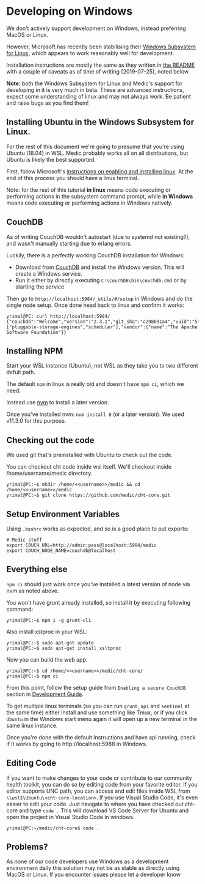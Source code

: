# Developing on Windows

We don't actively support development on Windows, instead preferring MacOS or Linux.

However, Microsoft has recently been stabilising their [Windows Subsystem for Linux](https://docs.microsoft.com/en-us/windows/wsl/about), which appears to work reasonably well for development.

Installation instructions are mostly the same as they written in [the README](https://github.com/medic/medic/blob/master/README.md) with a couple of caveats as of time of writing (2019-07-25), noted below.

**Note**: both the Windows Subsystem for Linux and Medic's support for developing in it is very much in beta. These are advanced instructions, expect some understanding of linux and may not always work. Be patient and raise bugs as you find them!

## Installing Ubuntu in the Windows Subsystem for Linux.

For the rest of this document we're going to presume that you're using Ubuntu (18.04) in WSL. Medic probably works all on all distributions, but Ubuntu is likely the best supported.

First, follow Microsoft's [instructions on enabling and installing linux](https://docs.microsoft.com/en-us/windows/wsl/install-win10). At the end of this process you should have a linux terminal.

Note: for the rest of this tutorial **in linux** means code executing or performing actions in the subsystem command prompt, while **in Windows** means code executing or performing actions in Windows natively.

## CouchDB

As of writing CouchDB wouldn't autostart (due to systemd not existing?), and wasn't manually starting due to erlang errors.

Luckily, there is a perfectly working CouchDB installation for Windows:
 - Download from [CouchDB](https://couchdb.apache.org/#download) and install the Windows version. This will create a Windows service.
 - Run it either by directly executing `C:\CouchDB\bin\couchdb.cmd` or by starting the service

Then go to `http://localhost:5984/_utils/#/setup` in Windows and do the single node setup. Once done head back to linux and confirm it works:

```
yrimal@PC: curl http://localhost:5984/
{"couchdb":"Welcome","version":"2.3.1","git_sha":"c298091a4","uuid":"5f60350abaaa11c0131a5630e83ae979","features":["pluggable-storage-engines","scheduler"],"vendor":{"name":"The Apache Software Foundation"}}
```

## Installing NPM
Start your WSL instance (Ubuntu), not WSL as they take you to two different defult path. 

The default `npm` in linux is really old and doesn't have `npm ci`, which we need.

Instead use [nvm](https://github.com/nvm-sh/nvm) to install a later version.

Once you've installed nvm: `nvm install 8` (or a later version). We used v11.3.0 for this purpose. 

## Checking out the code

We used git that's preinstalled with Ubuntu to check out the code.

You can checkout cht code inside wsl itself. We'll checkout inside /home/username/medic directory. 

```
yrimal@PC:~$ mkdir /home/<<username>>/medic && cd /home/<<username>>/medic
yrimal@PC:~$ git clone https://github.com/medic/cht-core.git
```

## Setup Environment Variables

Using `.bashrc` works as expected, and so is a good place to put exports:

```
# Medic stuff
export COUCH_URL=http://admin:pass@localhost:5984/medic
export COUCH_NODE_NAME=couchdb@localhost
```

## Everything else

`npm ci` should just work once you've installed a latest version of node via nvm as noted above.

You won't have grunt already installed, so install it by executing following command: 

```
yrimal@PC:~$ npm i -g grunt-cli
```

Also install xstproc in your WSL:
```
yrimal@PC:~$ sudo apt-get update
yrimal@PC:~$ sudo apt-get install xsltproc
```

Now you can build the web app. 

```
yrimal@PC:~$ cd /home/<<username>>/medic/cht-core/
yrimal@PC:~$ npm ci
```

From this point, follow the setup guide from `Enabling a secure CouchDB` section in [Development Guide](https://github.com/medic/cht-core/blob/master/DEVELOPMENT.md).


To get multiple linux terminals (so you can run `grunt`, `api` and `sentinel` at the same time) either install and use something like Tmux, or if you click `Ubuntu` in the Windows start menu again it will open up a new terminal in the same linux instance.

Once you're done with the default instructions and have api running, check if it works by going to http://localhost:5988 in Windows.

## Editing Code
If you want to make changes to your code or contribute to our community health toolkit, you can do so by editing code from your favorite editor. If you editor supports UNC path, you can access and edit files inside WSL from `\\wsl$\Ubuntu\<cht-core-location>`. If you use Visual Studio Code, it's even easier to edit your code. Just navigate to where you have checked out cht-core and type `code .` This will download VS Code Server for Ubuntu and open the project in Visual Studio Code in windows. 

```
yrimal@PC:~/medic/cht-core$ code .
```

## Problems?

As none of our code developers use Windows as a development environment daily this solution may not be as stable as directly using MacOS or Linux. If you encounter issues please let a developer know
